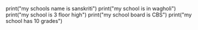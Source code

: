 print("my schools name is sanskriti")
print("my school is in wagholi")
print("my school is 3 floor high")
print("my school board is CBS")
print("my school has 10 grades")
